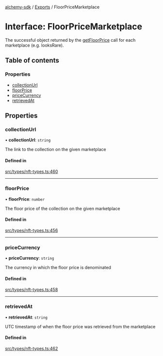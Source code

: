 [alchemy-sdk](../README.md) / [Exports](../modules.md) / FloorPriceMarketplace

# Interface: FloorPriceMarketplace

The successful object returned by the [getFloorPrice](../classes/NftNamespace.md#getfloorprice) call for each
marketplace (e.g. looksRare).

## Table of contents

### Properties

- [collectionUrl](FloorPriceMarketplace.md#collectionurl)
- [floorPrice](FloorPriceMarketplace.md#floorprice)
- [priceCurrency](FloorPriceMarketplace.md#pricecurrency)
- [retrievedAt](FloorPriceMarketplace.md#retrievedat)

## Properties

### collectionUrl

• **collectionUrl**: `string`

The link to the collection on the given marketplace

#### Defined in

[src/types/nft-types.ts:460](https://github.com/stanleyjones/alchemy-sdk-js/blob/1bebd8bb/src/types/nft-types.ts#L460)

___

### floorPrice

• **floorPrice**: `number`

The floor price of the collection on the given marketplace

#### Defined in

[src/types/nft-types.ts:456](https://github.com/stanleyjones/alchemy-sdk-js/blob/1bebd8bb/src/types/nft-types.ts#L456)

___

### priceCurrency

• **priceCurrency**: `string`

The currency in which the floor price is denominated

#### Defined in

[src/types/nft-types.ts:458](https://github.com/stanleyjones/alchemy-sdk-js/blob/1bebd8bb/src/types/nft-types.ts#L458)

___

### retrievedAt

• **retrievedAt**: `string`

UTC timestamp of when the floor price was retrieved from the marketplace

#### Defined in

[src/types/nft-types.ts:462](https://github.com/stanleyjones/alchemy-sdk-js/blob/1bebd8bb/src/types/nft-types.ts#L462)

